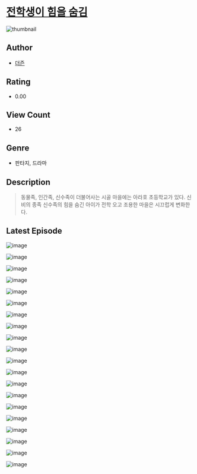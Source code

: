 # [전학생이 힘을 숨김](https://comic.naver.com/bestChallenge/list?titleId=810251)
![thumbnail](https://image-comic.pstatic.net/user_contents_data/challenge_comic/2023/05/23/355026/upload_7149575876548715620_480x623.jpeg)

## Author
- [더즌](https://comic.naver.com/artistTitle?id=355026)

## Rating
- 0.00

## View Count
- 26

## Genre
- 판타지, 드라마

## Description
> 동물족, 인간족, 신수족이 더불어사는 시골 마을에는 아라호 초등학교가 있다. 신비의 종족 신수족의 힘을 숨긴 아이가 전학 오고 조용한 마을은 시끄럽게 변화한다.


## Latest Episode
![image](https://image-comic.pstatic.net/user_contents_data/challenge_comic/2023/05/24/355026/upload_3760844558438904886.jpeg)

![image](https://image-comic.pstatic.net/user_contents_data/challenge_comic/2023/05/24/355026/upload_7219378170489103924.jpeg)

![image](https://image-comic.pstatic.net/user_contents_data/challenge_comic/2023/05/24/355026/upload_3762868973979526451.jpeg)

![image](https://image-comic.pstatic.net/user_contents_data/challenge_comic/2023/05/24/355026/upload_3977071436404044856.jpeg)

![image](https://image-comic.pstatic.net/user_contents_data/challenge_comic/2023/05/24/355026/upload_7306584857229025636.jpeg)

![image](https://image-comic.pstatic.net/user_contents_data/challenge_comic/2023/05/24/355026/upload_3474076524114950196.jpeg)

![image](https://image-comic.pstatic.net/user_contents_data/challenge_comic/2023/05/24/355026/upload_3762020156167185253.jpeg)

![image](https://image-comic.pstatic.net/user_contents_data/challenge_comic/2023/05/24/355026/upload_3703756841741070903.jpeg)

![image](https://image-comic.pstatic.net/user_contents_data/challenge_comic/2023/05/24/355026/upload_3990805203348828722.jpeg)

![image](https://image-comic.pstatic.net/user_contents_data/challenge_comic/2023/05/24/355026/upload_3991424255051314790.jpeg)

![image](https://image-comic.pstatic.net/user_contents_data/challenge_comic/2023/05/24/355026/upload_3473229925881111396.jpeg)

![image](https://image-comic.pstatic.net/user_contents_data/challenge_comic/2023/05/24/355026/upload_3618749383578956642.jpeg)

![image](https://image-comic.pstatic.net/user_contents_data/challenge_comic/2023/05/24/355026/upload_3775816629715220533.jpeg)

![image](https://image-comic.pstatic.net/user_contents_data/challenge_comic/2023/05/24/355026/upload_3762866564567097653.jpeg)

![image](https://image-comic.pstatic.net/user_contents_data/challenge_comic/2023/05/24/355026/upload_7017559736721696308.jpeg)

![image](https://image-comic.pstatic.net/user_contents_data/challenge_comic/2023/05/24/355026/upload_3976732768837133670.jpeg)

![image](https://image-comic.pstatic.net/user_contents_data/challenge_comic/2023/05/24/355026/upload_7161624338719979828.jpeg)

![image](https://image-comic.pstatic.net/user_contents_data/challenge_comic/2023/05/24/355026/upload_7234298547489092965.jpeg)

![image](https://image-comic.pstatic.net/user_contents_data/challenge_comic/2023/05/24/355026/upload_3617010849621041715.jpeg)

![image](https://image-comic.pstatic.net/user_contents_data/challenge_comic/2023/05/24/355026/upload_3473737908856697651.jpeg)
